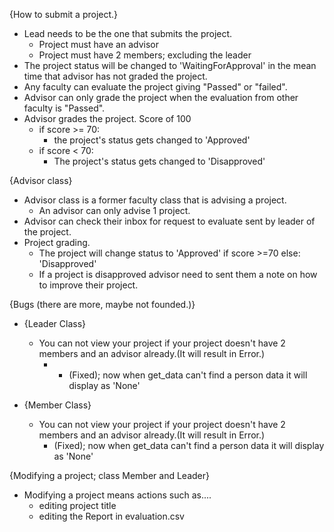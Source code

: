 {How to submit a project.}
- Lead needs to be the one that submits the project. 
  - Project must have an advisor
  - Project must have 2 members; excluding the leader
- The project status will be changed to 'WaitingForApproval' in the mean time that advisor has not graded the project.
- Any faculty can evaluate the project giving "Passed" or "failed".
- Advisor can only grade the project when the evaluation from other faculty is "Passed".
- Advisor grades the project. Score of 100
  - if score >= 70: 
    - the project's status gets changed to 'Approved'
  - if score < 70:
    - The project's status gets changed to 'Disapproved'

{Advisor class}
- Advisor class is a former faculty class that is advising a project.
  - An advisor can only advise 1 project.
- Advisor can check their inbox for request to evaluate sent by leader of the project.
- Project grading.
  - The project will change status to 'Approved' if score >=70 else: 'Disapproved'
  - If a project is disapproved advisor need to sent them a note on how to improve their project.

{Bugs (there are more, maybe not founded.)}
- {Leader Class}
  - You can not view your project if your project doesn't have 2 members and an advisor already.(It will result in Error.) 
    - - (Fixed); now when get_data can't find a person data it will display as 'None'

- {Member Class}
  - You can not view your project if your project doesn't have 2 members and an advisor already.(It will result in Error.)
    - (Fixed); now when get_data can't find a person data it will display as 'None'

{Modifying a project; class Member and Leader}
- Modifying a project means actions such as....
  - editing project title
  - editing the Report in evaluation.csv